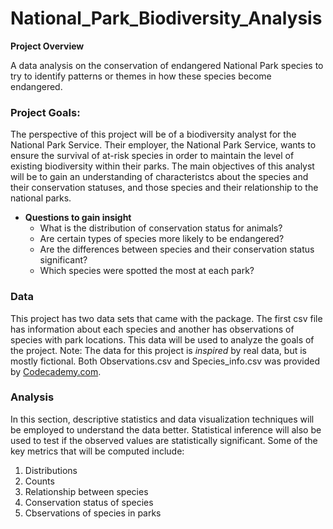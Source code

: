 # National_Park_Biodiversity_Analysis

**Project Overview**

A data analysis on the conservation of endangered National Park species to try to identify patterns or themes in how these species become endangered.


### **Project Goals:**

The perspective of this project will be of a biodiversity analyst for the National Park Service. Their employer, the National Park Service, wants to ensure the survival of at-risk species in order to maintain the level of existing biodiversity within their parks. The main objectives of this analyst will be to gain an understanding of characteristcs about the species and their conservation statuses, and those species and their relationship to the national parks. 

* **Questions to gain insight**
    * What is the distribution of conservation status for animals?
    * Are certain types of species more likely to be endangered?
    * Are the differences between species and their conservation status significant?
    * Which species were spotted the most at each park?

### Data

This project has two data sets that came with the package. The first csv file has information about each species and another has observations of species with park locations. This data will be used to analyze the goals of the project. Note: The data for this project is *inspired* by real data, but is mostly fictional. Both Observations.csv and Species_info.csv was provided by [Codecademy.com](https://www.codecademy.com).


### Analysis

In this section, descriptive statistics and data visualization techniques will be employed to understand the data better. Statistical inference will also be used to test if the observed values are statistically significant. Some of the key metrics that will be computed include: 

1. Distributions
1. Counts
1. Relationship between species
1. Conservation status of species
1. Cbservations of species in parks 